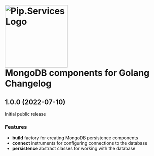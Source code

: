# <img src="https://uploads-ssl.webflow.com/5ea5d3315186cf5ec60c3ee4/5edf1c94ce4c859f2b188094_logo.svg" alt="Pip.Services Logo" width="200"> <br/> MongoDB components for Golang Changelog

## <a name="1.0.0"></a> 1.0.0 (2022-07-10)

Initial public release

### Features
* **build** factory for creating MongoDB persistence components
* **connect** instruments for configuring connections to the database
* **persistence** abstract classes for working with the database
